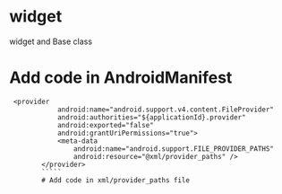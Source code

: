 # widget
widget and Base class

# Add code in AndroidManifest
`````
 <provider
            android:name="android.support.v4.content.FileProvider"
            android:authorities="${applicationId}.provider"
            android:exported="false"
            android:grantUriPermissions="true">
            <meta-data
                android:name="android.support.FILE_PROVIDER_PATHS"
                android:resource="@xml/provider_paths" />
        </provider>
        `````
        # Add code in xml/provider_paths file
`````
<?xml version="1.0" encoding="utf-8"?>
<paths xmlns:android="http://schemas.android.com/apk/res/android">
    <external-path name="images" path="."/>
</paths>
        
        
